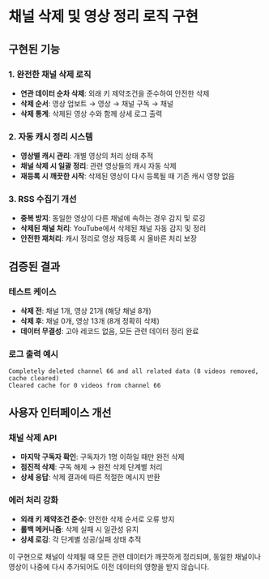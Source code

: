 # 채널 삭제 및 영상 정리 로직 구현

## 구현된 기능

### 1. 완전한 채널 삭제 로직
- **연관 데이터 순차 삭제**: 외래 키 제약조건을 준수하여 안전한 삭제
- **삭제 순서**: 영상 업보트 → 영상 → 채널 구독 → 채널
- **삭제 통계**: 삭제된 영상 수와 함께 상세 로그 출력

### 2. 자동 캐시 정리 시스템
- **영상별 캐시 관리**: 개별 영상의 처리 상태 추적
- **채널 삭제 시 일괄 정리**: 관련 영상들의 캐시 자동 삭제
- **재등록 시 깨끗한 시작**: 삭제된 영상이 다시 등록될 때 기존 캐시 영향 없음

### 3. RSS 수집기 개선
- **중복 방지**: 동일한 영상이 다른 채널에 속하는 경우 감지 및 로깅
- **삭제된 채널 처리**: YouTube에서 삭제된 채널 자동 감지 및 정리
- **안전한 재처리**: 캐시 정리로 영상 재등록 시 올바른 처리 보장

## 검증된 결과

### 테스트 케이스
- **삭제 전**: 채널 1개, 영상 21개 (해당 채널 8개)
- **삭제 후**: 채널 0개, 영상 13개 (8개 정확히 삭제)
- **데이터 무결성**: 고아 레코드 없음, 모든 관련 데이터 정리 완료

### 로그 출력 예시
```
Completely deleted channel 66 and all related data (8 videos removed, cache cleared)
Cleared cache for 0 videos from channel 66
```

## 사용자 인터페이스 개선

### 채널 삭제 API
- **마지막 구독자 확인**: 구독자가 1명 이하일 때만 완전 삭제
- **점진적 삭제**: 구독 해제 → 완전 삭제 단계별 처리
- **상세 응답**: 삭제 결과에 따른 적절한 메시지 반환

### 에러 처리 강화
- **외래 키 제약조건 준수**: 안전한 삭제 순서로 오류 방지
- **롤백 메커니즘**: 삭제 실패 시 일관성 유지
- **상세 로깅**: 각 단계별 성공/실패 상태 추적

이 구현으로 채널이 삭제될 때 모든 관련 데이터가 깨끗하게 정리되며, 동일한 채널이나 영상이 나중에 다시 추가되어도 이전 데이터의 영향을 받지 않습니다.